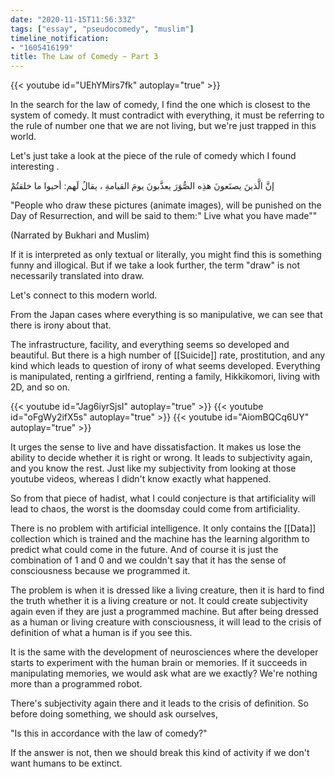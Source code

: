 ```yaml
---
date: "2020-11-15T11:56:33Z"
tags: ["essay", "pseudocomedy", "muslim"]
timeline_notification:
- "1605416199"
title: The Law of Comedy ~ Part 3
---
```


{{< youtube id="UEhYMirs7fk" autoplay="true" >}}

In the search for the law of comedy, I find the one which is closest to the system of comedy. It must contradict with everything, it must be referring to the rule of number one that we are not living, but we're just trapped in this world.

Let's just take a look at the piece of the rule of comedy which I found interesting .

إنَّ الَّذينَ يصنَعونَ هذِه الصُّوَرَ يعذَّبونَ يومَ القيامةِ ، يقالُ لَهم: أحيوا ما خلقتُمْ

"People who draw these pictures (animate images), will be punished on the Day of Resurrection, and will be said to them:" Live what you have made""

(Narrated by Bukhari and Muslim)

If it is interpreted as only textual or literally, you might find this is something funny and illogical. But if we take a look further, the term "draw" is not necessarily translated into draw.

Let's connect to this modern world.

From the Japan cases where everything is so manipulative, we can see that there is irony about that.

The infrastructure, facility, and everything seems so developed and beautiful. But there is a high number of [[Suicide]] rate, prostitution, and any kind which leads to question of irony of what seems developed. Everything is manipulated, renting a girlfriend, renting a family, Hikkikomori, living with 2D, and so on.

{{< youtube id="Jag6iyrSjsI" autoplay="true" >}}
{{< youtube id="oFgWy2ifX5s" autoplay="true" >}}
{{< youtube id="AiomBQCq6UY" autoplay="true" >}}

It urges the sense to live and have dissatisfaction. It makes us lose the ability to decide whether it is right or wrong. It leads to subjectivity again, and you know the rest. Just like my subjectivity from looking at those youtube videos, whereas I didn't know exactly what happened.

So from that piece of hadist, what I could conjecture is that artificiality will lead to chaos, the worst is the doomsday could come from artificiality.

There is no problem with artificial intelligence. It only contains the [[Data]] collection which is trained and the machine has the learning algorithm to predict what could come in the future. And of course it is just the combination of 1 and 0 and we couldn't say that it has the sense of consciousness because we programmed it.

The problem is when it is dressed like a living creature, then it is hard to find the truth whether it is a living creature or not. It could create subjectivity again even if they are just a programmed machine. But after being dressed as a human or living creature with consciousness, it will lead to the crisis of definition of what a human is if you see this. 

It is the same with the development of neurosciences where the developer starts to experiment with the human brain or memories. If it succeeds in manipulating memories, we would ask what are we exactly? We're nothing more than a programmed robot.

There's subjectivity again there and it leads to the crisis of definition. So before doing something, we should ask ourselves,

"Is this in accordance with the law of comedy?"

If the answer is not, then we should break this kind of activity if we don't want humans to be extinct.